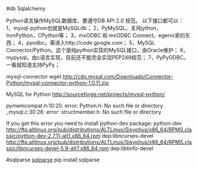 #db
Sqlalchemy 



Python语言操作MySQL数据库，要遵守DB API 2.0 规范。
以下接口都可以：
1，mysql-python也就是MySQLdb；
2，PyMySQL。支持jython，IronPython，CPython等；
3，mxODBC 和 mxODBC Connect。egenix家的东西；
4，pyodbc。需进入http://code.google.com；
5，MySQL Connector/Python。这个是纯python实现的MySQL接口，由Oracle维护；
6，mypysql。由c语言实现，目前还不能完全实现PEP249规范；
7，PyPyODBC。一看就知道支持PyPy；


mysql-connector
wget http://cdn.mysql.com/Downloads/Connector-Python/mysql-connector-python-1.0.11.zip

MySQL for Python
http://sourceforge.net/projects/mysql-python/

pymemcompat.h:10:20: error: Python.h: No such file or directory
_mysql.c:30:26: error: structmember.h: No such file or directory

If you get this error you need to install python-dev package:
python-dev
http://ftp.altlinux.org/pub/distributions/ALTLinux/Sisyphus/x86_64/RPMS.classic/python-dev-2.7.11-alt1.x86_64.rpm
dep:libncurses-devel
http://ftp.altlinux.org/pub/distributions/ALTLinux/Sisyphus/x86_64/RPMS.classic/libncurses-devel-5.9-alt7.x86_64.rpm
    dep:libtinfo-devel
    

#sqlparse
[sqlparse](http://sqlparse.readthedocs.org/en/latest/intro/#getting-started)
pip install sqlparse

